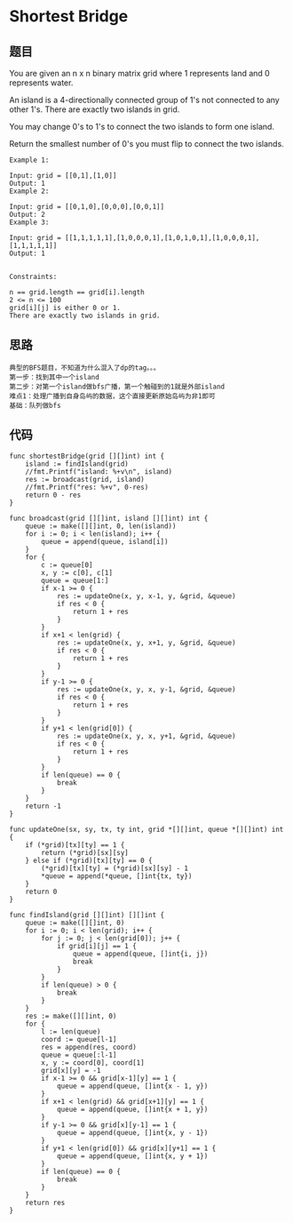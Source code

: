 # Shortest Bridge  


## 题目

You are given an n x n binary matrix grid where 1 represents land and 0 represents water.

An island is a 4-directionally connected group of 1's not connected to any other 1's. There are exactly two islands in grid.

You may change 0's to 1's to connect the two islands to form one island.

Return the smallest number of 0's you must flip to connect the two islands.
```
Example 1:

Input: grid = [[0,1],[1,0]]
Output: 1
Example 2:

Input: grid = [[0,1,0],[0,0,0],[0,0,1]]
Output: 2
Example 3:

Input: grid = [[1,1,1,1,1],[1,0,0,0,1],[1,0,1,0,1],[1,0,0,0,1],[1,1,1,1,1]]
Output: 1


Constraints:

n == grid.length == grid[i].length
2 <= n <= 100
grid[i][j] is either 0 or 1.
There are exactly two islands in grid.
```

## 思路

```
典型的BFS题目，不知道为什么混入了dp的tag。。。
第一步：找到其中一个island
第二步：对第一个island做bfs广播，第一个触碰到的1就是外部island
难点1：处理广播到自身岛屿的数据，这个直接更新原始岛屿为非1即可
基础：队列做bfs
```

## 代码


```golang
func shortestBridge(grid [][]int) int {
	island := findIsland(grid)
	//fmt.Printf("island: %+v\n", island)
	res := broadcast(grid, island)
	//fmt.Printf("res: %+v", 0-res)
	return 0 - res
}

func broadcast(grid [][]int, island [][]int) int {
	queue := make([][]int, 0, len(island))
	for i := 0; i < len(island); i++ {
		queue = append(queue, island[i])
	}
	for {
		c := queue[0]
		x, y := c[0], c[1]
		queue = queue[1:]
		if x-1 >= 0 {
			res := updateOne(x, y, x-1, y, &grid, &queue)
			if res < 0 {
				return 1 + res
			}
		}
		if x+1 < len(grid) {
			res := updateOne(x, y, x+1, y, &grid, &queue)
			if res < 0 {
				return 1 + res
			}
		}
		if y-1 >= 0 {
			res := updateOne(x, y, x, y-1, &grid, &queue)
			if res < 0 {
				return 1 + res
			}
		}
		if y+1 < len(grid[0]) {
			res := updateOne(x, y, x, y+1, &grid, &queue)
			if res < 0 {
				return 1 + res
			}
		}
		if len(queue) == 0 {
			break
		}
	}
	return -1
}

func updateOne(sx, sy, tx, ty int, grid *[][]int, queue *[][]int) int {
	if (*grid)[tx][ty] == 1 {
		return (*grid)[sx][sy]
	} else if (*grid)[tx][ty] == 0 {
		(*grid)[tx][ty] = (*grid)[sx][sy] - 1
		*queue = append(*queue, []int{tx, ty})
	}
	return 0
}

func findIsland(grid [][]int) [][]int {
	queue := make([][]int, 0)
	for i := 0; i < len(grid); i++ {
		for j := 0; j < len(grid[0]); j++ {
			if grid[i][j] == 1 {
				queue = append(queue, []int{i, j})
				break
			}
		}
		if len(queue) > 0 {
			break
		}
	}
	res := make([][]int, 0)
	for {
		l := len(queue)
		coord := queue[l-1]
		res = append(res, coord)
		queue = queue[:l-1]
		x, y := coord[0], coord[1]
		grid[x][y] = -1
		if x-1 >= 0 && grid[x-1][y] == 1 {
			queue = append(queue, []int{x - 1, y})
		}
		if x+1 < len(grid) && grid[x+1][y] == 1 {
			queue = append(queue, []int{x + 1, y})
		}
		if y-1 >= 0 && grid[x][y-1] == 1 {
			queue = append(queue, []int{x, y - 1})
		}
		if y+1 < len(grid[0]) && grid[x][y+1] == 1 {
			queue = append(queue, []int{x, y + 1})
		}
		if len(queue) == 0 {
			break
		}
	}
	return res
}
```
